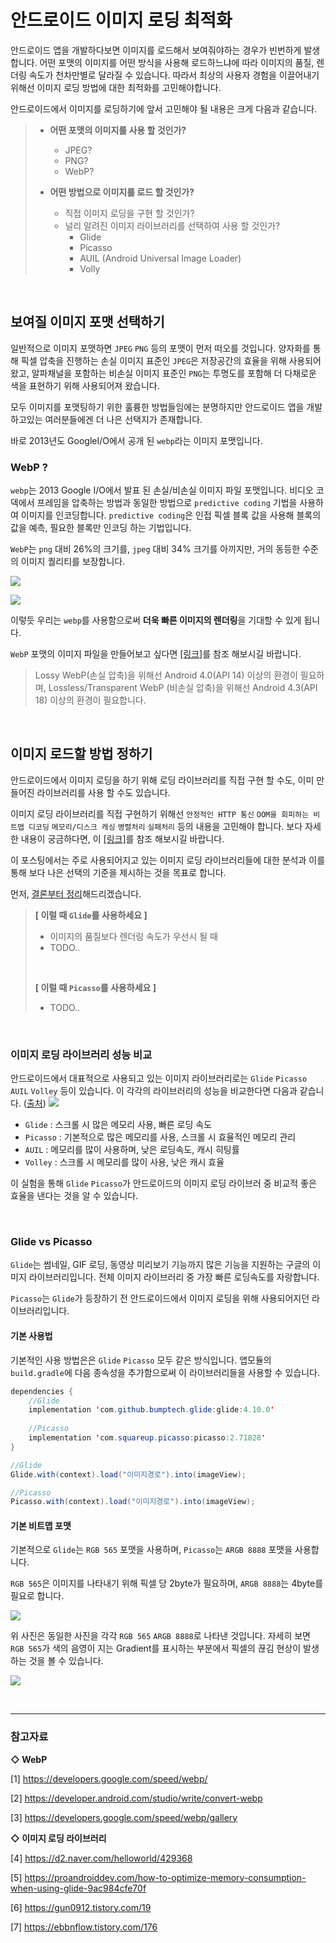 # 안드로이드 이미지 로딩 최적화
안드로이드 앱을 개발하다보면 이미지를 로드해서 보여줘야하는 경우가 빈번하게 발생합니다. 어떤 포맷의 이미지를 어떤 방식을 사용해 로드하느냐에 따라 이미지의 품질, 렌더링 속도가 천차만별로 달라질 수 있습니다. 따라서 최상의 사용자 경험을 이끌어내기 위해선 이미지 로딩 방법에 대한 최적화를 고민해야합니다. 

안드로이드에서 이미지를 로딩하기에 앞서 고민해야 될 내용은 크게 다음과 같습니다.

> - **어떤 포맷의 이미지를 사용 할 것인가?**
>    - JPEG?
>    - PNG?
>    - WebP?
>
>
> - **어떤 방법으로 이미지를 로드 할 것인가?**
>    - 직접 이미지 로딩을 구현 할 것인가?
>    - 널리 알려진 이미지 라이브러리를 선택하여 사용 할 것인가?
>      - Glide 
>      - Picasso
>      - AUIL (Android Universal Image Loader)
>      - Volly
 
<br/>

## 보여질 이미지 포맷 선택하기
일반적으로 이미지 포맷하면 `JPEG` `PNG` 등의 포맷이 먼저 떠오를 것입니다.
양자화를 통해 픽셀 압축을 진행하는 손실 이미지 표준인 `JPEG`은 저장공간의 효율을 위해 사용되어왔고, 알파채널을 포함하는 비손실 이미지 표준인 `PNG`는 투명도를 포함해 더 다채로운 색을 표현하기 위해 사용되어져 왔습니다.

모두 이미지를 포맷팅하기 위한 훌륭한 방법들임에는 분명하지만 안드로이드 앱을 개발하고있는 여러분들에겐 더 나은 선택지가 존재합니다.

바로 2013년도 GoogleI/O에서 공개 된 `webp`라는 이미지 포맷입니다.

### WebP ?
`webp`는 2013 Google I/O에서 발표 된 손실/비손실 이미지 파일 포맷입니다. 비디오 코덱에서 프레임을 압축하는 방법과 동일한 방법으로 `predictive coding` 기법을 사용하여 이미지를 인코딩합니다. `predictive coding`은 인접 픽셀 블록 값을 사용해 블록의 값을 예측, 필요한 블록만 인코딩 하는 기법입니다.


`WebP`는 `png` 대비 26%의 크기를, `jpeg` 대비 34% 크기를 아끼지만, 거의 동등한 수준의 이미지 퀄리티를 보장합니다.

![](https://images.velog.io/images/eia51/post/7d96449c-ce20-4d90-ba8e-fba29e962757/webp.png)

![](https://images.velog.io/images/eia51/post/045e04bf-4599-4f74-bea4-daf6858c9cb8/webp2.png)

이렇듯 우리는 `webp`를 사용함으로써  **더욱 빠른 이미지의 렌더링**을 기대할 수 있게 됩니다.

`WebP` 포맷의 이미지 파일을 만들어보고 싶다면 [[링크]](https://developer.android.com/studio/write/convert-webp)를 참조 해보시길 바랍니다. 

> Lossy WebP(손실 압축)을 위해선 Android 4.0(API 14) 이상의 환경이 필요하며,
> Lossless/Transparent WebP (비손실 압축)을 위해선 Android 4.3(API 18) 이상의 환경이 필요합니다.

<br/>

## 이미지 로드할 방법 정하기
안드로이드에서 이미지 로딩을 하기 위해 로딩 라이브러리를 직접 구현 할 수도, 이미 만들어진 라이브러리를 사용 할 수도 있습니다.

이미지 로딩 라이브러리를 직접 구현하기 위해선 `안정적인 HTTP 통신` `OOM을 회피하는 비트맵 디코딩` `메모리/디스크 캐싱` `병렬처리` `실패처리` 등의 내용을 고민해야 합니다. 보다 자세한 내용이 궁금하다면, 이 [[링크]](https://d2.naver.com/helloworld/429368)를 참조 해보시길 바랍니다.

이 포스팅에서는 주로 사용되어지고 있는 이미지 로딩 라이브러리들에 대한 분석과 이를 통해 보다 나은 선택의 기준을 제시하는 것을 목표로 합니다.

먼저, <U>결론부터 정리</U>해드리겠습니다.

> **[ 이럴 때 `Glide`를 사용하세요 ]**
> - 이미지의 품질보다 렌더링 속도가 우선시 될 때
> - TODO..
>
> <br/>
>
> **[ 이럴 때 `Picasso`를 사용하세요 ]**
> - TODO.. 

<br/>

### 이미지 로딩 라이브러리 성능 비교
안드로이드에서 대표적으로 사용되고 있는 이미지 라이브러리로는 `Glide` `Picasso` `AUIL` `Volley` 등이 있습니다. 이 각각의 라이브러리의 성능을 비교한다면 다음과 같습니다. ([출처](![](https://images.velog.io/images/eia51/post/b0ce32d4-7191-4889-b1ea-9da41d6a8561/image.png)))
![](https://images.velog.io/images/eia51/post/7029f455-46d7-4c7a-bd09-dbe54a8e0f36/cmp_library.png)

- `Glide` : 스크롤 시 많은 메모리 사용, 빠른 로딩 속도
- `Picasso` : 기본적으로 많은 메모리를 사용, 스크롤 시 효율적인 메모리 관리
- `AUIL` : 메모리를 많이 사용하며, 낮은 로딩속도, 캐시 히팅률
- `Volley` : 스크롤 시 메모리를 많이 사용, 낮은 캐시 효율

이 실험을 통해 `Glide` `Picasso`가 안드로이드의 이미지 로딩 라이브러 중 비교적 좋은 효율을 낸다는 것을 알 수 있습니다.

<br/>

### Glide vs Picasso
`Glide`는 썸네일, GIF 로딩, 동영상 미리보기 기능까지 많은 기능을 지원하는 구글의 이미지 라이브러리입니다. 전체 이미지 라이브러리 중 가장 빠른 로딩속도를 자랑합니다.

`Picasso`는 `Glide`가 등장하기 전 안드로이드에서 이미지 로딩을 위해 사용되어지던 라이브러리입니다. 

#### 기본 사용법
기본적인 사용 방법은은 `Glide` `Picasso` 모두 같은 방식입니다. 앱모듈의 `build.gradle`에 다음 종속성을 추가함으로써 이 라이브러리들을 사용할 수 있습니다.

```java
dependencies { 
	//Glide
	implementation 'com.github.bumptech.glide:glide:4.10.0'
    
	//Picasso
	implementation 'com.squareup.picasso:picasso:2.71828'
}
```
```java
//Glide
Glide.with(context).load("이미지경로").into(imageView);

//Picasso
Picasso.with(context).load("이미지경로").into(imageView);
```
 
#### 기본 비트맵 포맷
기본적으로 `Glide`는 `RGB 565` 포맷을 사용하며, `Picasso`는 `ARGB 8888` 포맷을 사용합니다.

`RGB 565`은 이미지를 나타내기 위해 픽셀 당 2byte가 필요하며, `ARGB 8888`는  4byte를 필요로 합니다.

![](https://images.velog.io/images/eia51/post/13fa2715-3877-4d09-99f1-5d87204dfb6a/bitmap.png)

위 사진은 동일한 사진을 각각 `RGB 565` `ARGB 8888`로 나타낸 것입니다.
자세히 보면 `RGB 565`가 색의 음영이 지는 Gradient를 표시하는 부분에서 픽셀의 끊김 현상이 발생 하는 것을 볼 수 있습니다.

![](https://images.velog.io/images/eia51/post/19c2fb85-78e9-4ba6-a8a8-45451eb7c1d6/bitmap2.png)

<br/>


---

### 참고자료

**◇ WebP**

[1] https://developers.google.com/speed/webp/

[2] https://developer.android.com/studio/write/convert-webp

[3] https://developers.google.com/speed/webp/gallery

**◇ 이미지 로딩 라이브러리**

[4] https://d2.naver.com/helloworld/429368

[5] https://proandroiddev.com/how-to-optimize-memory-consumption-when-using-glide-9ac984cfe70f

[6] https://gun0912.tistory.com/19

[7] https://ebbnflow.tistory.com/176
